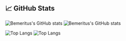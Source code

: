 ## 📈 GitHub Stats

![Bemeritus's GitHub stats](https://github-readme-stats.vercel.app/api?username=bemeritus&show_icons=true&theme=radical)
![Bemeritus's GitHub stats](https://github-readme-stats.vercel.app/api?username=thelissimus&show_icons=true&theme=radical)

![Top Langs](https://github-readme-stats.vercel.app/api/top-langs/?username=bemeritus&layout=compact&theme=radical)
![Top Langs](https://github-readme-stats.vercel.app/api/top-langs/?username=thelissimus&layout=compact&theme=radical)
